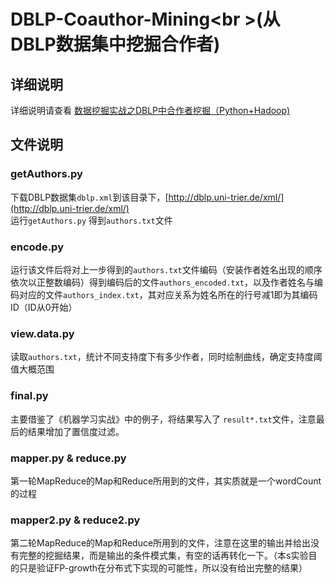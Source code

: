 DBLP-Coauthor-Mining<br \>(从DBLP数据集中挖掘合作者)
=============
详细说明
-------------
详细说明请查看 [数据挖掘实战之DBLP中合作者挖掘（Python+Hadoop)](http://www.tianjun.ml/essays/20)

文件说明
-------------
### getAuthors.py
下载DBLP数据集``dblp.xml``到该目录下，[http://dblp.uni-trier.de/xml/](http://dblp.uni-trier.de/xml/)<br />运行``getAuthors.py`` 得到``authors.txt``文件
### encode.py
运行该文件后将对上一步得到的``authors.txt``文件编码（安装作者姓名出现的顺序依次以正整数编码）得到编码后的文件``authors_encoded.txt``，以及作者姓名与编码对应的文件``authors_index.txt``，其对应关系为姓名所在的行号减1即为其编码ID（ID从0开始）
### view.data.py
读取``authors.txt``，统计不同支持度下有多少作者，同时绘制曲线，确定支持度阈值大概范围
### final.py
主要借鉴了《机器学习实战》中的例子，将结果写入了 ``result*.txt``文件，注意最后的结果增加了置信度过滤。
### mapper.py & reduce.py
第一轮MapReduce的Map和Reduce所用到的文件，其实质就是一个wordCount的过程
### mapper2.py & reduce2.py
第二轮MapReduce的Map和Reduce所用到的文件，注意在这里的输出并给出没有完整的挖掘结果，而是输出的条件模式集，有空的话再转化一下。（本s实验目的只是验证FP-growth在分布式下实现的可能性，所以没有给出完整的结果）

